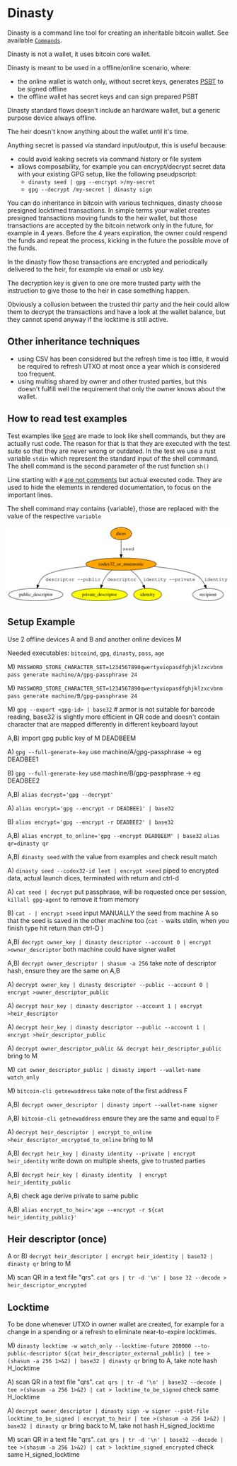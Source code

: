 # Dinasty

Dinasty is a command line tool for creating an inheritable bitcoin wallet.
See available [`Commands`](crate::Commands#variants).

Dinasty is not a wallet, it uses bitcoin core wallet.

Dinasty is meant to be used in a offline/online scenario, where:
- the online wallet is watch only, without secret keys, generates 
  [PSBT](https://bitcoinops.org/en/topics/psbt/) to be signed offline
- the offline wallet has secret keys and can sign prepared PSBT

Dinasty standard flows doesn't include an hardware wallet, but a generic purpose device always 
offline.

The heir doesn't know anything about the wallet until it's time.

Anything secret is passed via standard input/output, this is useful because:
- could avoid leaking secrets via command history or file system
- allows composability, for example you can encrypt/decrypt secret data with your existing GPG setup,
 like the following pseudpscript:
    - `dinasty seed | gpg --encrypt >/my-secret`
    - `gpg --decrypt /my-secret | dinasty sign`

You can do inheritance in bitcoin with various techniques, dinasty choose presigned locktimed 
transactions. 
In simple terms your wallet creates presigned transactions moving funds to the heir wallet, but
those transactions are accepted by the bitcoin network only in the future, for example in 4 years. 
Before the 4 years expiration, the owner could respend the funds and repeat the process, kicking in 
the future the possible move of the funds. 

In the dinasty flow those transactions are encrypted and periodically delivered to the heir, for 
example via email or usb key.

The decryption key is given to one ore more trusted party with the instruction to give those to the
heir in case something happen.

Obviously a collusion between the trusted thir party and the heir could allow them to decrypt the
transactions and have a look at the wallet balance, but they cannot spend anyway if the locktime is
still active.

## Other inheritance techniques

 - using CSV has been considered but the refresh time is too little, it would be required to refresh
 UTXO at most once a year which is considered too frequent.
 - using multisg shared by owner and other trusted parties, but this doesn't fulfill well the 
 requirement that only the owner knows about the wallet.



## How to read test examples

Test examples like [`Seed`](crate::Commands#variant.Seed) are made to look like shell commands, but they are actually rust code.
The reason for that is that they are executed with the test suite so that they are never wrong
or outdated.
In the test we use a rust variable `stdin` which represent the standard input of the shell command.
The shell command is the second parameter of the rust function `sh()`

Line starting with `#` [are not comments](https://doc.rust-lang.org/rustdoc/write-documentation/documentation-tests.html#hiding-portions-of-the-example) 
but actual executed code. They are used to hide the elements in rendered documentation, to focus on
the important lines.

The shell command may contains {variable}, those are replaced with the value of the respective `variable`



![graph](graphviz.svg)



## Setup Example

Use 2 offline devices A and B and another online devices M

Needed executables: `bitcoind`, `gpg`, `dinasty`, `pass`, `age` 

M) `PASSWORD_STORE_CHARACTER_SET=1234567890qwertyuiopasdfghjklzxcvbnm pass generate machine/A/gpg-passphrase 24`

M) `PASSWORD_STORE_CHARACTER_SET=1234567890qwertyuiopasdfghjklzxcvbnm pass generate machine/B/gpg-passphrase 24`

M) `gpg --export <gpg-id> | base32`  # armor is not suitable for barcode reading, base32 is slightly more efficient in QR code and doesn't contain character that are mapped differently in different keyboard layout

A,B) import gpg public key of M DEADBEEM

A) `gpg --full-generate-key` use machine/A/gpg-passphrase -> eg DEADBEE1

B) `gpg --full-generate-key` use machine/B/gpg-passphrase -> eg DEADBEE2

A,B) `alias decrypt='gpg --decrypt'`

A) `alias encrypt='gpg --encrypt -r DEADBEE1' | base32`

B) `alias encrypt='gpg --encrypt -r DEADBEE2' | base32`

A,B) `alias encrypt_to_online='gpg --encrypt DEADBEEM' | base32`
`alias qr=dinasty qr`

A,B) `dinasty seed` with the value from examples and check result match

A) `dinasty seed --codex32-id leet | encrypt >seed` piped to encrypted data, actual launch dices, terminated with return and ctrl-d

A) `cat seed | decrypt` put passphrase, will be requested once per session, `killall gpg-agent` to remove it from memory

B) `cat - | encrypt >seed` input MANUALLY the seed from machine A so that the seed is saved in the other machine too (`cat -` waits stdin, when you finish type hit return than ctrl-D )


A,B) `decrypt owner_key | dinasty descriptor --account 0 | encrypt >owner_descriptor`  both machine could have signer wallet 

A,B) `decrypt owner_descriptor | shasum -a 256` take note of descriptor hash, ensure they are the same on A,B

A) `decrypt owner_key | dinasty descriptor --public --account 0 | encrypt >owner_descriptor_public` 

A) `decrypt heir_key | dinasty descriptor --account 1 | encrypt >heir_descriptor` 

A) `decrypt heir_key | dinasty descriptor --public --account 1 | encrypt >heir_descriptor_public` 



A) `decrypt owner_descriptor_public && decrypt heir_descriptor_public`  bring to M

M) `cat owner_descriptor_public | dinasty import --wallet-name watch_only`

M) `bitcoin-cli getnewaddress` take note of the first address F

A,B) `decrypt owner_descriptor | dinasty import --wallet-name signer`

A,B) `bitcoin-cli getnewaddress` ensure they are the same and equal to F

A) `decrypt heir_descriptor | encrypt_to_online >heir_descriptor_encrypted_to_online` bring to M

A,B) `decrypt heir_key | dinasty identity --private | encrypt heir_identity`  write down on multiple sheets, give to trusted parties 

A,B) `decrypt heir_key | dinasty identity  | encrypt heir_identity_public`

A,B) check age derive private to same public

A,B) `alias encrypt_to_heir='age --encrypt -r ${cat heir_identity_public}'`

## Heir descriptor (once)

A or B) `decrypt heir_descriptor | encrypt heir_identity | base32 | dinasty qr` bring to M

M) scan QR in a text file "qrs". `cat qrs | tr -d '\n' | base 32 --decode > heir_descriptor_encrypted`

## Locktime

To be done whenever UTXO in owner wallet are created, for example for a change in a spending or a refresh to eliminate near-to-expire locktimes.

M) `dinasty locktime -w watch_only --locktime-future 200000 --to-public-descriptor ${cat heir_descriptor_external_public} | tee >(shasum -a 256 1>&2) | base32 | dinasty qr` bring to A, take note hash H_locktime

A) scan QR in a text file "qrs". `cat qrs | tr -d '\n' | base32 --decode | tee >(shasum -a 256 1>&2) | cat > locktime_to_be_signed` check same H_locktime

A) `decrypt owner_descriptor | dinasty sign -w signer --psbt-file locktime_to_be_signed | encrypt_to_heir | tee >(shasum -a 256 1>&2) | base32 | dinasty qr` bring back to M, take not hash H_signed_locktime

M) scan QR in a text file "qrs". `cat qrs | tr -d '\n' | base32 --decode | tee >(shasum -a 256 1>&2) | cat > locktime_signed_encrypted` check same  H_signed_locktime
